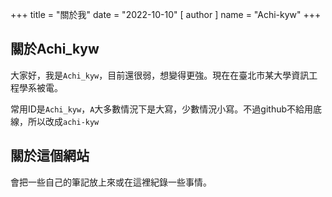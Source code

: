 +++
title = "關於我"
date = "2022-10-10"
[ author ]
  name = "Achi-kyw"
+++

## 關於Achi_kyw

大家好，我是`Achi_kyw`，目前還很弱，想變得更強。現在在臺北市某大學資訊工程學系被電。

常用ID是`Achi_kyw`，`A`大多數情況下是大寫，少數情況小寫。不過github不給用底線，所以改成`achi-kyw`

## 關於這個網站

會把一些自己的筆記放上來或在這裡紀錄一些事情。